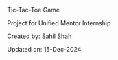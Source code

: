 Tic-Tac-Toe Game

Project for Unified Mentor Internship

Created by: Sahil Shah

Updated on: 15-Dec-2024
